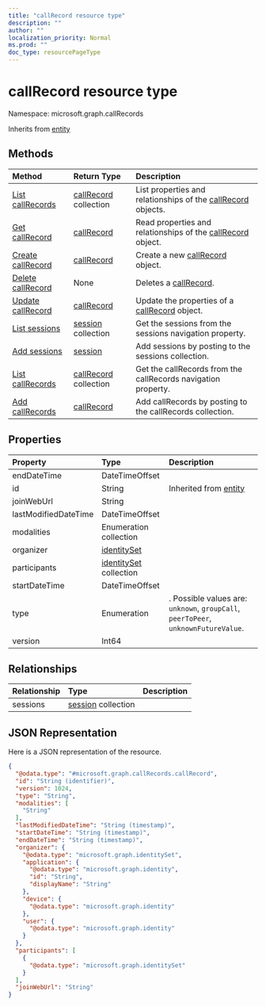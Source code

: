 ```yaml
---
title: "callRecord resource type"
description: ""
author: ""
localization_priority: Normal
ms.prod: ""
doc_type: resourcePageType
---
```


# callRecord resource type


Namespace: microsoft.graph.callRecords




Inherits from [entity](../resources/entity.md)

## Methods
|Method|Return Type|Description|
|:---|:---|:---|
|[List callRecords](../api/callrecords-callrecord-list.md)|[callRecord](../resources/callrecords-callrecord.md) collection|List properties and relationships of the [callRecord](../resources/callrecord.md) objects.|
|[Get callRecord](../api/callrecords-callrecord-get.md)|[callRecord](../resources/callrecords-callrecord.md)|Read properties and relationships of the [callRecord](../resources/callrecords-callrecord.md) object.|
|[Create callRecord](../api/callrecords-callrecord-create.md)|[callRecord](../resources/callrecords-callrecord.md)|Create a new [callRecord](../resources/callrecords-callrecord.md) object.|
|[Delete callRecord](../api/callrecords-callrecord-delete.md)|None|Deletes a [callRecord](../resources/callrecords-callrecord.md).|
|[Update callRecord](../api/callrecords-callrecord-update.md)|[callRecord](../resources/callrecords-callrecord.md)|Update the properties of a [callRecord](../resources/callrecords-callrecord.md) object.|
|[List sessions](../api/callrecords-callrecord-list-sessions.md)|[session](../resources/callrecords-session.md) collection|Get the sessions from the sessions navigation property.|
|[Add sessions](../api/callrecords-callrecord-post-sessions.md)|[session](../resources/callrecords-session.md)|Add sessions by posting to the sessions collection.|
|[List callRecords](../api/cloudcommunications-list-callrecords.md)|[callRecord](../resources/callrecords-callrecord.md) collection|Get the callRecords from the callRecords navigation property.|
|[Add callRecords](../api/cloudcommunications-post-callrecords.md)|[callRecord](../resources/callrecords-callrecord.md)|Add callRecords by posting to the callRecords collection.|

## Properties
|Property|Type|Description|
|:---|:---|:---|
|endDateTime|DateTimeOffset||
|id|String| Inherited from [entity](../resources/callrecords-entity.md)|
|joinWebUrl|String||
|lastModifiedDateTime|DateTimeOffset||
|modalities|Enumeration collection||
|organizer|[identitySet](../resources/callrecords-identityset.md)||
|participants|[identitySet](../resources/callrecords-identityset.md) collection||
|startDateTime|DateTimeOffset||
|type|Enumeration|. Possible values are: `unknown`, `groupCall`, `peerToPeer`, `unknownFutureValue`.|
|version|Int64||

## Relationships
|Relationship|Type|Description|
|:---|:---|:---|
|sessions|[session](../resources/callrecords-session.md) collection||

## JSON Representation
Here is a JSON representation of the resource.
<!-- {
  "blockType": "resource",
  "keyProperty": "id",
  "@odata.type": "microsoft.graph.callRecords.callRecord",
  "baseType": "microsoft.graph.entity",
  "openType": false
}
-->
``` json
{
  "@odata.type": "#microsoft.graph.callRecords.callRecord",
  "id": "String (identifier)",
  "version": 1024,
  "type": "String",
  "modalities": [
    "String"
  ],
  "lastModifiedDateTime": "String (timestamp)",
  "startDateTime": "String (timestamp)",
  "endDateTime": "String (timestamp)",
  "organizer": {
    "@odata.type": "microsoft.graph.identitySet",
    "application": {
      "@odata.type": "microsoft.graph.identity",
      "id": "String",
      "displayName": "String"
    },
    "device": {
      "@odata.type": "microsoft.graph.identity"
    },
    "user": {
      "@odata.type": "microsoft.graph.identity"
    }
  },
  "participants": [
    {
      "@odata.type": "microsoft.graph.identitySet"
    }
  ],
  "joinWebUrl": "String"
}
```

